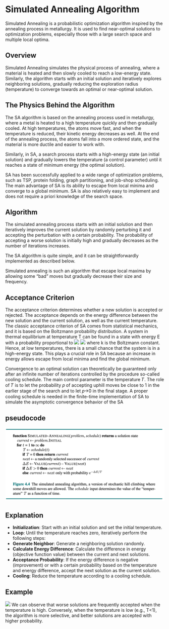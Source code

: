 # Simulated Annealing Algorithm
Simulated Annealing is a probabilistic optimization algorithm inspired by the annealing process in metallurgy. It is used to find near-optimal solutions to optimization problems, especially those with a large search space and multiple local optima.
## Overview

Simulated Annealing simulates the physical process of annealing, where a material is heated and then slowly cooled to reach a low-energy state. Similarly, the algorithm starts with an initial solution and iteratively explores neighboring solutions, gradually reducing the exploration radius (temperature) to converge towards an optimal or near-optimal solution.
## The Physics Behind the Algorithm
The SA algorithm is based on the annealing process used in metallurgy, where a metal is heated to a high temperature quickly and then gradually cooled. At high temperatures, the atoms move fast, and when the temperature is reduced, their kinetic energy decreases as well. At the end of the annealing process, the atoms fall into a more ordered state, and the material is more ductile and easier to work with.

Similarly, in SA, a search process starts with a high-energy state (an initial solution) and gradually lowers the temperature (a control parameter) until it reaches a state of minimum energy (the optimal solution).

SA has been successfully applied to a wide range of optimization problems, such as TSP, protein folding, graph partitioning, and job-shop scheduling. The main advantage of SA is its ability to escape from local minima and converge to a global minimum. SA is also relatively easy to implement and does not require a priori knowledge of the search space.
## Algorithm
The simulated annealing process starts with an initial solution and then iteratively improves the current solution by randomly perturbing it and accepting the perturbation with a certain probability. The probability of accepting a worse solution is initially high and gradually decreases as the number of iterations increases.

The SA algorithm is quite simple, and it can be straightforwardly implemented as described below.

Simulated annealing is such an algorithm that escape local maxima by allowing some “bad” moves but gradually decrease their size and frequency.
## Acceptance Criterion
The acceptance criterion determines whether a new solution is accepted or rejected. The acceptance depends on the energy difference between the new solution and the current solution, as well as the current temperature. The classic acceptance criterion of SA comes from statistical mechanics, and it is based on the Boltzmann probability distribution. A system in thermal equilibrium at temperature T can be found in a state with energy E with a probability proportional to ![](https://www.baeldung.com/wp-content/ql-cache/quicklatex.com-e62ab736fd50c1090adf83d32ecb2da2_l3.svg)
![](https://www.baeldung.com/wp-content/ql-cache/quicklatex.com-87667f4faed520d201ab1a1326d4294e_l3.svg)
where k is the Boltzmann constant. Hence, at low temperatures, there is a small chance that the system is in a high-energy state. This plays a crucial role in SA because an increase in energy allows escape from local minima and find the global minimum.

Convergence to an optimal solution can theoretically be guaranteed only after an infinite number of iterations controlled by the procedure so-called cooling schedule.
The main control parameter is the temperature 𝑇.
The role of 𝑇 is to let the probability 𝑝 of accepting uphill moves be close to 1 in the earlier stage of the search and to let 𝑝→0 in the final stage.
A proper cooling schedule is needed in the finite-time implementation of SA to simulate the asymptotic convergence behavior of the SA
## pseudocode
![sm](https://github.com/mo7amedgom3a/Ai-Algorithms/blob/main/Beyond_Classical_Search/image.png?raw=true)

## Explanation
- **Initialization**: Start with an initial solution and set the initial temperature.
- **Loop**: Until the temperature reaches zero, iteratively perform the following steps:
- **Generate Neighbor**: Generate a neighboring solution randomly.
- **Calculate Energy Difference**: Calculate the difference in energy (objective function value) between the current and next solutions.
- **Acceptance Probability**: If the energy difference is negative (improvement) or with a certain probability based on the temperature and energy difference, accept the next solution as the current solution.
- **Cooling**: Reduce the temperature according to a cooling schedule.

## Example
![](https://www.baeldung.com/wp-content/uploads/sites/4/2023/03/animation.gif)
We can observe that worse solutions are frequently accepted when the temperature is high. Conversely, when the temperature is low (e.g., T<1), the algorithm is more selective, and better solutions are accepted with higher probability.


